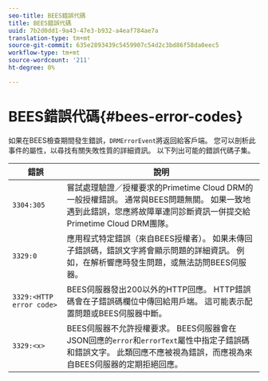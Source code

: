 ```yaml
---
seo-title: BEES錯誤代碼
title: BEES錯誤代碼
uuid: 7b2d0dd1-9a43-47e3-b932-a4eaf784ae7a
translation-type: tm+mt
source-git-commit: 635e2893439c5459907c54d2c3bd86f58da0eec5
workflow-type: tm+mt
source-wordcount: '211'
ht-degree: 0%

---
```



# BEES錯誤代碼{#bees-error-codes}

<!--<a id="section_81946679E1114DBA9FE173D0AA9E2F09"></a>-->

如果在BEES檢查期間發生錯誤，`DRMErrorEvent`將返回給客戶端。 您可以剖析此事件的屬性，以尋找有關失敗性質的詳細資訊。 以下列出可能的錯誤代碼子集。

| 錯誤 | 說明 |
|---|---|
| `3304:305` | 嘗試處理驗證／授權要求的Primetime Cloud DRM的一般授權錯誤。 通常與BEES問題無關。 如果一致地遇到此錯誤，您應將故障單連同診斷資訊一併提交給Primetime Cloud DRM團隊。 |
| `3329:0` | 應用程式特定錯誤（來自BEES授權者）。 如果未傳回子錯誤碼，錯誤文字將會顯示問題的詳細資訊。 例如，在解析響應時發生問題，或無法訪問BEES伺服器。 |
| `3329:<HTTP error code>` | BEES伺服器發出200以外的HTTP回應。 HTTP錯誤碼會在子錯誤碼欄位中傳回給用戶端。 這可能表示配置問題或BEES伺服器中斷。 |
| `3329:<x>` | BEES伺服器不允許授權要求。 BEES伺服器會在JSON回應的`error`和`errorText`屬性中指定子錯誤碼和錯誤文字。 此類回應不應被視為錯誤，而應視為來自BEES伺服器的定期拒絕回應。 |